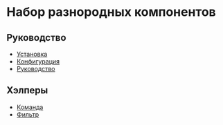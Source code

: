 Набор разнородных компонентов
===

## Руководство

* [Установка](install.md)
* [Конфигурация](config.md)
* [Руководство](guide.md)

## Хэлперы

* [Команда](helper-command.md)
* [Фильтр](helper-filter.md)

